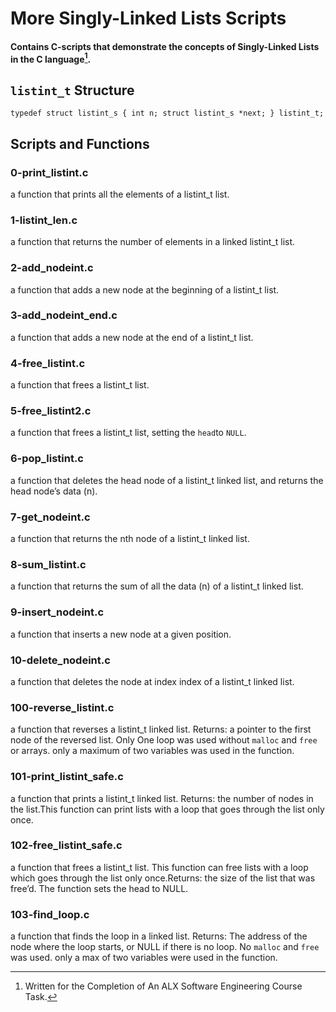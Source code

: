 # More Singly-Linked Lists Scripts 

#### Contains C-scripts that demonstrate the concepts of Singly-Linked Lists in the C language[^1].

## ``listint_t`` Structure
`` typedef struct listint_s
{
	int n;
	struct listint_s *next;
} listint_t; ``

## Scripts and Functions

### 0-print_listint.c
a function that prints all the elements of a listint_t list.

### 1-listint_len.c
 a function that returns the number of elements in a linked listint_t list.

### 2-add_nodeint.c
a function that adds a new node at the beginning of a listint_t list.

### 3-add_nodeint_end.c
a function that adds a new node at the end of a listint_t list.

### 4-free_listint.c
a function that frees a listint_t list.

### 5-free_listint2.c
 a function that frees a listint_t list, setting the ``head``to ``NULL``.

### 6-pop_listint.c
 a function that deletes the head node of a listint_t linked list, and returns the head node’s data (n).

### 7-get_nodeint.c
a function that returns the nth node of a listint_t linked list.

### 8-sum_listint.c
a function that returns the sum of all the data (n) of a listint_t linked list.

### 9-insert_nodeint.c
a function that inserts a new node at a given position.

### 10-delete_nodeint.c
 a function that deletes the node at index index of a listint_t linked list.

### 100-reverse_listint.c
 a function that reverses a listint_t linked list. Returns: a pointer to the first node of the reversed list. Only One loop was used without ``malloc`` and ``free`` or arrays. only a maximum of two variables was used in the function.

### 101-print_listint_safe.c
a function that prints a listint_t linked list. Returns: the number of nodes in the list.This function can print lists with a loop that goes through the list only once. 

### 102-free_listint_safe.c
a function that frees a listint_t list. This function can free lists with a loop which goes through the list only once.Returns: the size of the list that was free’d. The function sets the head to NULL.

### 103-find_loop.c
a function that finds the loop in a linked list. Returns: The address of the node where the loop starts, or NULL if there is no loop. No ``malloc`` and ``free`` was used. only a max of two variables were used in the function.

[^1]: Written for the Completion of An ALX Software Engineering Course Task.

